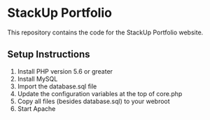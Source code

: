 # StackUp Portfolio

This repository contains the code for the StackUp Portfolio website.

## Setup Instructions

1. Install PHP version 5.6 or greater
2. Install MySQL
3. Import the database.sql file
4. Update the configuration variables at the top of core.php
5. Copy all files (besides database.sql) to your webroot
6. Start Apache